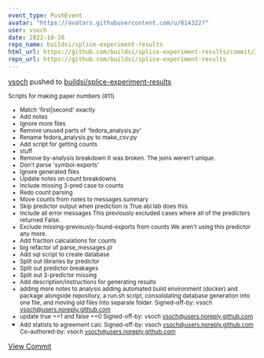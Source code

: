 ```yaml
---
event_type: PushEvent
avatar: "https://avatars.githubusercontent.com/u/814322?"
user: vsoch
date: 2022-10-20
repo_name: buildsi/splice-experiment-results
html_url: https://github.com/buildsi/splice-experiment-results/commit/3aee7ce28fbd897f89247d25cff54b902b3fd177
repo_url: https://github.com/buildsi/splice-experiment-results
---
```


<a href='https://github.com/vsoch' target='_blank'>vsoch</a> pushed to <a href='https://github.com/buildsi/splice-experiment-results' target='_blank'>buildsi/splice-experiment-results</a>

<small>Scripts for making paper numbers (#11)

* Match 'first|second' exactly
* Add notes
* Ignore more files
* Remove unused parts of 'fedora_analysis.py'
* Rename fedora_analysis.py to make_csv.py
* Add script for getting counts
* stuff
* Remove by-analysis breakdown
It was broken. The joins weren't unique.
* Don't parse 'symbol-exports'
* Ignore generated files
* Update notes on count breakdowns
* Include missing 3-pred case to counts
* Redo count parsing
* Move counts from notes to messages.summary
* Skip predictor output when prediction is True
abi lab does this.
* Include all error messages
This previously excluded cases where all of the predictors returned
False.
* Exclude missing-previously-found-exports from counts
We aren't using this predictor any more.
* Add fraction calculations for counts
* big refactor of parse_messages.pl
* Add sql script to create database
* Split out libraries by predictor
* Split out predictor breakages
* Split out 3-predictor missing
* Add description/instructions for generating results
* adding more notes to analysis
adding automated build environment (docker) and package
alongside repository, a run.sh script, consolidating
database generation into one file, and moving old
files into separate folder.
Signed-off-by: vsoch <vsoch@users.noreply.github.com>
* update true ==1 and false ==0
Signed-off-by: vsoch <vsoch@users.noreply.github.com>
* Add statists to agreement calc
Signed-off-by: vsoch <vsoch@users.noreply.github.com>
Co-authored-by: vsoch <vsoch@users.noreply.github.com></small>

<a href='https://github.com/buildsi/splice-experiment-results/commit/3aee7ce28fbd897f89247d25cff54b902b3fd177' target='_blank'>View Commit</a>
